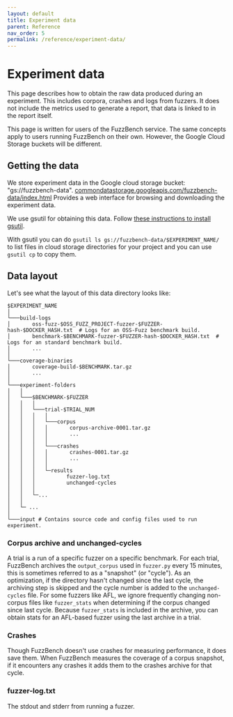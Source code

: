 ```yaml
---
layout: default
title: Experiment data
parent: Reference
nav_order: 5
permalink: /reference/experiment-data/
---
```


# Experiment data

This page describes how to obtain the raw data produced during an experiment.
This includes corpora, crashes and logs from fuzzers.
It does not include the metrics used to generate a report, that data is linked
to in the report itself.

This page is written for users of the FuzzBench service. The same concepts apply
to users running FuzzBench on their own. However, the Google Cloud Storage
buckets will be different.

## Getting the data

We store experiment data in the Google cloud storage bucket: "gs://fuzzbench-data".
[commondatastorage.googleapis.com/fuzzbench-data/index.html](http://commondatastorage.googleapis.com/fuzzbench-data/index.html)
Provides a web interface for browsing and downloading the experiment data.

We use gsutil for obtaining this data. Follow [these instructions to install
gsutil](https://cloud.google.com/storage/docs/gsutil_install#install).

With gsutil you can do `gsutil ls gs://fuzzbench-data/$EXPERIMENT_NAME/` to list
files in cloud storage directories for your project and you can use `gsutil cp`
to copy them.

## Data layout

Let's see what the layout of this data directory looks like:

```
$EXPERIMENT_NAME
│
└───build-logs
│       oss-fuzz-$OSS_FUZZ_PROJECT-fuzzer-$FUZZER-hash-$DOCKER_HASH.txt  # Logs for an OSS-Fuzz benchmark build.
│       benchmark-$BENCHMARK-fuzzer-$FUZZER-hash-$DOCKER_HASH.txt  # Logs for an standard benchmark build.
│       ...
│
└───coverage-binaries
│       coverage-build-$BENCHMARK.tar.gz
│       ...
│
└───experiment-folders
│   │
│   └───$BENCHMARK-$FUZZER
│   │   │
│   │   └───trial-$TRIAL_NUM
│   │   │   │
│   │   │   └───corpus
│   │   │   │       corpus-archive-0001.tar.gz
│   │   │   │       ...
│   │   │   │
│   │   │   └───crashes
│   │   │   │       crashes-0001.tar.gz
│   │   │   │       ...
│   │   │   │
│   │   │   └─results
│   │   │          fuzzer-log.txt
│   │   │          unchanged-cycles
│   │   │
│   │   └─...
│   │
│   └─ ... 
│
└───input # Contains source code and config files used to run experiment.
```

### Corpus archive and unchanged-cycles

A trial is a run of a specific fuzzer on a specific benchmark. For each trial,
FuzzBench archives the `output_corpus` used in `fuzzer.py` every 15 minutes,
this is sometimes referred to as a "snapshot" (or "cycle"). As an optimization,
if the directory hasn't changed since the last cycle, the archiving step is
skipped and the cycle number is added to the `unchanged-cycles` file. For some
fuzzers like AFL, we ignore frequently changing non-corpus files like
`fuzzer_stats` when determining if the corpus changed since last cycle. Because
`fuzzer_stats` is included in the archive, you can obtain stats for an AFL-based
fuzzer using the last archive in a trial.

### Crashes

Though FuzzBench doesn't use crashes for measuring performance, it does save them.
When FuzzBench measures the coverage of a corpus snapshot, if it encounters any
crashes it adds them to the crashes archive for that cycle.

### fuzzer-log.txt

The stdout and stderr from running a fuzzer.
